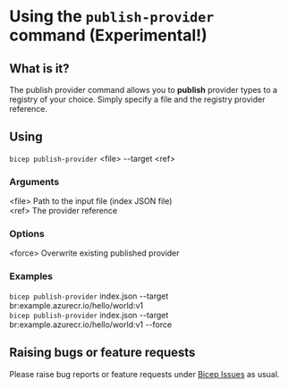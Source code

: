 # Using the `publish-provider` command (Experimental!)

## What is it?
The publish provider command allows you to **publish** provider types to a registry of your choice. Simply specify a file and the registry provider reference.

## Using
`bicep publish-provider` \<file> --target \<ref>

### Arguments
\<file> Path to the input file (index JSON file)\
\<ref> The provider reference

### Options
\<force> Overwrite existing published provider

### Examples
`bicep publish-provider` index.json --target br:example.azurecr.io/hello/world:v1\
`bicep publish-provider` index.json --target br:example.azurecr.io/hello/world:v1 --force

## Raising bugs or feature requests
Please raise bug reports or feature requests under [Bicep Issues](https://github.com/Azure/bicep/issues) as usual.
